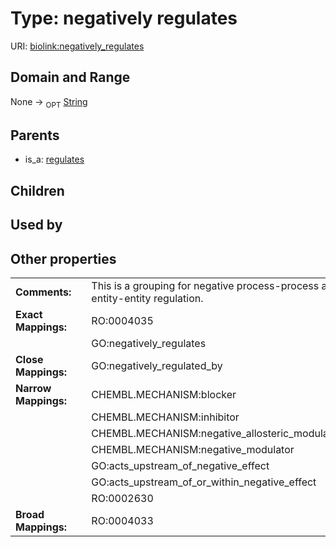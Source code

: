 
# Type: negatively regulates




URI: [biolink:negatively_regulates](https://w3id.org/biolink/vocab/negatively_regulates)


## Domain and Range

None ->  <sub>OPT</sub> [String](types/String.md)

## Parents

 *  is_a: [regulates](regulates.md)

## Children


## Used by


## Other properties

|  |  |  |
| --- | --- | --- |
| **Comments:** | | This is a grouping for negative process-process and entity-entity regulation. |
| **Exact Mappings:** | | RO:0004035 |
|  | | GO:negatively_regulates |
| **Close Mappings:** | | GO:negatively_regulated_by |
| **Narrow Mappings:** | | CHEMBL.MECHANISM:blocker |
|  | | CHEMBL.MECHANISM:inhibitor |
|  | | CHEMBL.MECHANISM:negative_allosteric_modulator |
|  | | CHEMBL.MECHANISM:negative_modulator |
|  | | GO:acts_upstream_of_negative_effect |
|  | | GO:acts_upstream_of_or_within_negative_effect |
|  | | RO:0002630 |
| **Broad Mappings:** | | RO:0004033 |

